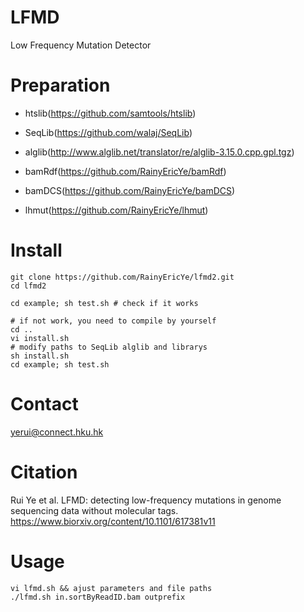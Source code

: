 # LFMD
Low Frequency Mutation Detector

# Preparation

* htslib(https://github.com/samtools/htslib)
- SeqLib(https://github.com/walaj/SeqLib)
* alglib(http://www.alglib.net/translator/re/alglib-3.15.0.cpp.gpl.tgz)
- bamRdf(https://github.com/RainyEricYe/bamRdf)
* bamDCS(https://github.com/RainyEricYe/bamDCS)
- lhmut(https://github.com/RainyEricYe/lhmut)

# Install
    git clone https://github.com/RainyEricYe/lfmd2.git
    cd lfmd2

    cd example; sh test.sh # check if it works

    # if not work, you need to compile by yourself
    cd ..
    vi install.sh
    # modify paths to SeqLib alglib and librarys    
    sh install.sh
    cd example; sh test.sh

    

# Contact
  yerui@connect.hku.hk
  
# Citation
Rui Ye et al. LFMD: detecting low-frequency mutations in genome sequencing data without molecular tags. https://www.biorxiv.org/content/10.1101/617381v11
  
# Usage
    vi lfmd.sh && ajust parameters and file paths
    ./lfmd.sh in.sortByReadID.bam outprefix
